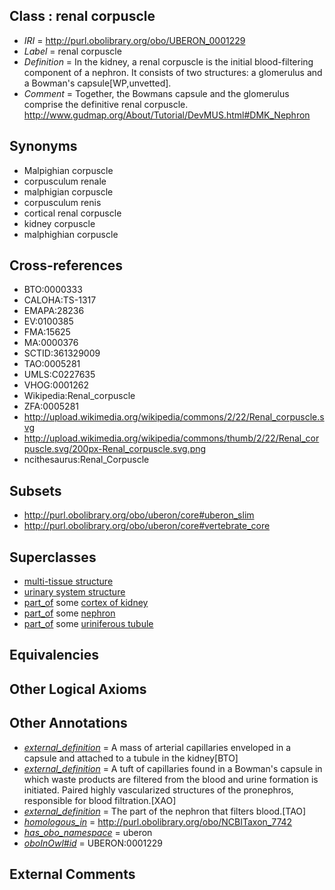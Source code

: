 
## Class : renal corpuscle

 * *IRI* = http://purl.obolibrary.org/obo/UBERON_0001229
 * *Label* = renal corpuscle
 * *Definition* = In the kidney, a renal corpuscle is the initial blood-filtering component of a nephron. It consists of two structures: a glomerulus and a Bowman's capsule[WP,unvetted].
 * *Comment* = Together, the Bowmans capsule and the glomerulus comprise the definitive renal corpuscle. http://www.gudmap.org/About/Tutorial/DevMUS.html#DMK_Nephron

## Synonyms

 * Malpighian corpuscle
 * corpusculum renale
 * malphigian corpuscle
 * corpusculum renis
 * cortical renal corpuscle
 * kidney corpuscle
 * malphighian corpuscle

## Cross-references

 * BTO:0000333
 * CALOHA:TS-1317
 * EMAPA:28236
 * EV:0100385
 * FMA:15625
 * MA:0000376
 * SCTID:361329009
 * TAO:0005281
 * UMLS:C0227635
 * VHOG:0001262
 * Wikipedia:Renal_corpuscle
 * ZFA:0005281
 * http://upload.wikimedia.org/wikipedia/commons/2/22/Renal_corpuscle.svg
 * http://upload.wikimedia.org/wikipedia/commons/thumb/2/22/Renal_corpuscle.svg/200px-Renal_corpuscle.svg.png
 * ncithesaurus:Renal_Corpuscle

## Subsets

 * http://purl.obolibrary.org/obo/uberon/core#uberon_slim
 * http://purl.obolibrary.org/obo/uberon/core#vertebrate_core

## Superclasses

 * [multi-tissue structure](../../UBERON/81/UBERON_0000481.md)
 * [urinary system structure](../../UBERON/54/UBERON_0006554.md)
 * [part_of](../../BFO/50/BFO_0000050.md) some [cortex of kidney](../../UBERON/25/UBERON_0001225.md)
 * [part_of](../../BFO/50/BFO_0000050.md) some [nephron](../../UBERON/85/UBERON_0001285.md)
 * [part_of](../../BFO/50/BFO_0000050.md) some [uriniferous tubule](../../UBERON/84/UBERON_0007684.md)

## Equivalencies


## Other Logical Axioms


## Other Annotations

 * *[external_definition](../../UBPROP/01/UBPROP_0000001.md)* = A mass of arterial capillaries enveloped in a capsule and attached to a tubule in the kidney[BTO]
 * *[external_definition](../../UBPROP/01/UBPROP_0000001.md)* = A tuft of capillaries found in a Bowman's capsule in which waste products are filtered from the blood and urine formation is initiated. Paired highly vascularized structures of the pronephros, responsible for blood filtration.[XAO]
 * *[external_definition](../../UBPROP/01/UBPROP_0000001.md)* = The part of the nephron that filters blood.[TAO]
 * *[homologous_in](../../core#homologous/in/core#homologous_in.md)* = http://purl.obolibrary.org/obo/NCBITaxon_7742
 * *[has_obo_namespace](../../ce/oboInOwl#hasOBONamespace.md)* = uberon
 * *[oboInOwl#id](../../id/oboInOwl#id.md)* = UBERON:0001229

## External Comments


